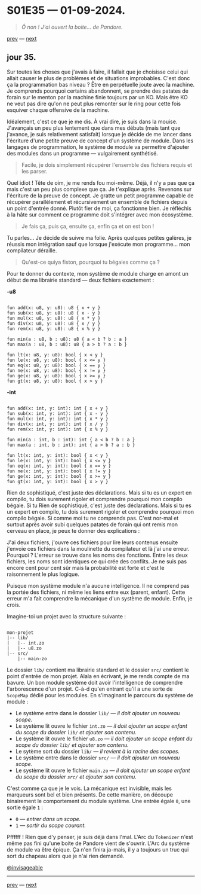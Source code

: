 # S01E35 — 01-09-2024.

> *Ô non ! J'ai ouvert la boite... de Pandore.*

[prev](S01E34-31-08-2024.md) — [next](S01E01-29-07-2024.md)

## jour 35.

Sur toutes les choses que j'avais à faire, il fallait que je choisisse celui qui allait causer le plus de problèmes et de situations improbables. C'est donc ça la programmation bas niveau ? Être en perpétuelle joute avec la machine. Je comprends pourquoi certains abandonnent, se prendre des patates de forain sur le menton par la machine finie toujours par un KO. Mais être KO ne veut pas dire qu'on ne peut plus remonter sur le ring pour cette fois esquiver chaque offensive de la machine.   

Idéalement, c'est ce que je me dis. À vrai dire, je suis dans la mouise. J'avançais un peu plus lentement que dans mes débuts (mais tant que j'avance, je suis relativement satisfait) lorsque je décide de me lancer dans l'écriture d'une petite preuve de concept d'un système de module. Dans les langages de programmation, le système de module va permettre d'ajouter des modules dans un programme — vulgairement synthétisé.   

> Facile, je dois simplement récupérer l'ensemble des fichiers requis et les parser.    

Quel idiot ! Tête de oim, je me rends fou moi-même. Déjà, il n'y a pas que ça mais c'est un peu plus complexe que ça. Je t'explique après. Revenons sur l'écriture de la preuve de concept. Je gratte un petit programme capable de récupérer parallèlement et récursivement un ensemble de fichiers depuis un point d'entrée donné. Plutôt fier de moi, ça fonctionne bien. Je réfléchis à la hâte sur comment ce programme doit s'intégrer avec mon écosystème.   

> Je fais ça, puis ça, ensuite ça, enfin ça et on est bon !   

Tu parles... Je décide de suivre ma folie. Après quelques petites galères, je réussis mon intégration sauf que lorsque j'exécute mon programme... mon compilateur déraille.   

> Qu'est-ce quiya fiston, pourquoi tu bégaies comme ça ?    

Pour te donner du contexte, mon système de module charge en amont un début de ma librairie standard — deux fichiers exactement :    

**-u8**

```

fun add(x: u8, y: u8): u8 { x + y }
fun sub(x: u8, y: u8): u8 { x - y }
fun mul(x: u8, y: u8): u8 { x * y }
fun div(x: u8, y: u8): u8 { x / y }
fun rem(x: u8, y: u8): u8 { x % y }

fun min(a : u8, b : u8): u8 { a < b ? b : a }
fun max(a : u8, b : u8): u8 { a > b ? a : b }

fun lt(x: u8, y: u8): bool { x < y }
fun le(x: u8, y: u8): bool { x <= y }
fun eq(x: u8, y: u8): bool { x == y }
fun ne(x: u8, y: u8): bool { x != y }
fun ge(x: u8, y: u8): bool { x >= y }
fun gt(x: u8, y: u8): bool { x > y }

```

**-int**

```

fun add(x: int, y: int): int { x + y }
fun sub(x: int, y: int): int { x - y }
fun mul(x: int, y: int): int { x * y }
fun div(x: int, y: int): int { x / y }
fun rem(x: int, y: int): int { x % y }

fun min(a : int, b : int): int { a < b ? b : a }
fun max(a : int, b : int): int { a > b ? a : b }

fun lt(x: int, y: int): bool { x < y }
fun le(x: int, y: int): bool { x <= y }
fun eq(x: int, y: int): bool { x == y }
fun ne(x: int, y: int): bool { x != y }
fun ge(x: int, y: int): bool { x >= y }
fun gt(x: int, y: int): bool { x > y }

```

Rien de sophistiqué, c'est juste des déclarations. Mais si tu es un expert en compilo, tu dois surement rigoler et comprendre pourquoi mon compilo bégaie. Si tu Rien de sophistiqué, c'est juste des déclarations. Mais si tu es un expert en compilo, tu dois surement rigoler et comprendre pourquoi mon compilo bégaie. Si comme moi tu ne comprends pas. C'est nor-mal et surtout après avoir subi quelques patates de forain qui ont remis mon cerveau en place, je peux te donner des explications :   

J'ai deux fichiers, j'ouvre ces fichiers pour lire leurs contenus ensuite j'envoie ces fichiers dans la moulinette du compilateur et là j'ai une erreur. Pourquoi ? L'erreur se trouve dans les noms des fonctions. Entre les deux fichiers, les noms sont identiques ce qui crée des conflits. Je ne suis pas encore cent pour cent sûr mais la probabilité est forte et c'est le raisonnement le plus logique.    

Puisque mon système module n'a aucune intelligence. Il ne comprend pas la portée des fichiers, ni même les liens entre eux (parent, enfant). Cette erreur m'a fait comprendre la mécanique d'un système de module. Enfin, je crois.   

Imagine-toi un projet avec la structure suivante :    

```

mon-projet
|-- lib/
|   |-- int.zo  
|   |-- u8.zo
|-- src/
    |-- main-zo

```

Le dossier `lib/` contient ma librairie standard et le dossier `src/` contient le point d'entrée de mon projet. Alala en écrivant, je me rends compte de ma bavure. Un bon module système doit avoir l'intelligence de comprendre l'arborescence d'un projet. C-à-d qu'en entrant qu'il a une sorte de `ScopeMap` dédié pour les modules. En s'imaginant le parcours du système de module :   

- Le système entre dans le dossier `lib/` — *il doit ajouter un nouveau scope.*
- Le système lit ouvre le fichier `int.zo` — *il doit ajouter un scope enfant du scope du dossier `lib/` et ajouter son contenu.*
- Le système lit ouvre le fichier `u8.zo` — *il doit ajouter un scope enfant du scope du dossier `lib/` et ajouter son contenu.*
- Le sytème sort du dossier `lib/` — *il revient à la racine des scopes.*
- Le système entre dans le dossier `src/` — *il doit ajouter un nouveau scope.*
- Le système lit ouvre le fichier `main.zo` — *il doit ajouter un scope enfant du scope du dossier `src/` et ajouter son contenu.*

C'est comme ça que je le vois. La mécanique est invisible, mais les marqueurs sont bel et bien présents. De cette manière, on découpe binairement le comportement du module système. Une entrée égale `0`, une sortie égale `1` :   

- `0` — *entrer dans un scope.*
- `1` — *sortir du scope courant.*

Pffffff ! Rien que d'y penser, je suis déjà dans l'mal. L'Arc du `Tokenizer` n'est même pas fini qu'une boite de Pandore vient de s'ouvrir. L'Arc du système de module va être épique. Ça n'en finira ja-mais, il y a toujours un truc qui sort du chapeau alors que je n'ai rien demandé.    

[@invisageable](https://twitter.com/invisageable)   

---

[prev](S01E34-31-08-2024.md) — [next](S01E01-29-07-2024.md)   
